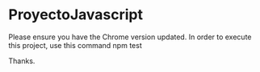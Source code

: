 # ProyectoJavascript

Please ensure you have the Chrome version updated.
In order to execute this project, use this command npm test

Thanks.
